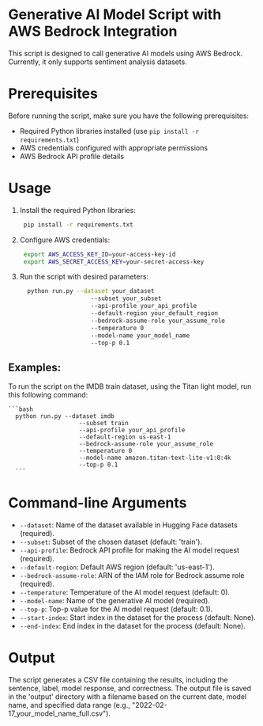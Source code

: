# Generative AI Model Script with AWS Bedrock Integration

 This script is designed to call generative AI models using AWS Bedrock. Currently, it only supports sentiment analysis datasets.

# Prerequisites

 Before running the script, make sure you have the following prerequisites:

 - Required Python libraries installed (use `pip install -r requirements.txt`)
 - AWS credentials configured with appropriate permissions
 - AWS Bedrock API profile details

# Usage

 1. Install the required Python libraries:

     ```bash
      pip install -r requirements.txt
      ```

 2. Configure AWS credentials:

     ```bash
      export AWS_ACCESS_KEY_ID=your-access-key-id
      export AWS_SECRET_ACCESS_KEY=your-secret-access-key
      ```

 3. Run the script with desired parameters:

    ```bash
      python run.py --dataset your_dataset 
                        --subset your_subset 
                        --api-profile your_api_profile 
                        --default-region your_default_region 
                        --bedrock-assume-role your_assume_role 
                        --temperature 0 
                        --model-name your_model_name 
                        --top-p 0.1 
    ```
    
## Examples:

To run the script on the IMDB train dataset, using the Titan light model, run this following command:

    ```bash
      python run.py --dataset imdb 
                        --subset train 
                        --api-profile your_api_profile 
                        --default-region us-east-1 
                        --bedrock-assume-role your_assume_role 
                        --temperature 0 
                        --model-name amazon.titan-text-lite-v1:0:4k 
                        --top-p 0.1 
      ```

# Command-line Arguments

 - `--dataset`: Name of the dataset available in Hugging Face datasets (required).
 - `--subset`: Subset of the chosen dataset (default: 'train').
 - `--api-profile`: Bedrock API profile for making the AI model request (required).
 - `--default-region`: Default AWS region (default: 'us-east-1').
 - `--bedrock-assume-role`: ARN of the IAM role for Bedrock assume role (required).
 - `--temperature`: Temperature of the AI model request (default: 0).
 - `--model-name`: Name of the generative AI model (required).
 - `--top-p`: Top-p value for the AI model request (default: 0.1).
 - `--start-index`: Start index in the dataset for the process (default: None).
 - `--end-index`: End index in the dataset for the process (default: None).

# Output

 The script generates a CSV file containing the results, including the sentence, label, model response, and correctness. The output file is saved in the 'output' directory with a filename based on the current date, model name, and specified data range (e.g., "2022-02-17_your_model_name_full.csv").
